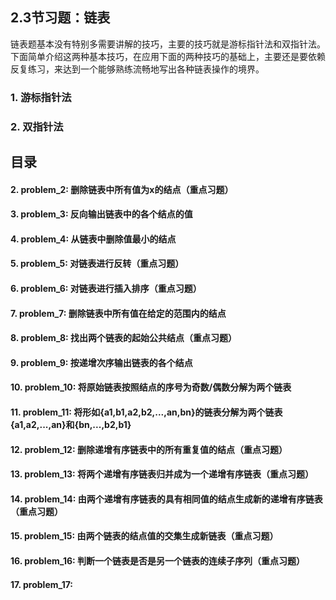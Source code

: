 ## 2.3节习题：链表

链表题基本没有特别多需要讲解的技巧，主要的技巧就是游标指针法和双指针法。下面简单介绍这两种基本技巧，在应用下面的两种技巧的基础上，主要还是要依赖反复练习，来达到一个能够熟练流畅地写出各种链表操作的境界。

### 1. 游标指针法

### 2. 双指针法


## 目录
#### 2. problem_2: 删除链表中所有值为x的结点（重点习题）
#### 3. problem_3: 反向输出链表中的各个结点的值
#### 4. problem_4: 从链表中删除值最小的结点
#### 5. problem_5: 对链表进行反转（重点习题）
#### 6. problem_6: 对链表进行插入排序（重点习题）
#### 7. problem_7: 删除链表中所有值在给定的范围内的结点
#### 8. problem_8: 找出两个链表的起始公共结点（重点习题）
#### 9. problem_9: 按递增次序输出链表的各个结点
#### 10. problem_10: 将原始链表按照结点的序号为奇数/偶数分解为两个链表
#### 11. problem_11: 将形如{a1,b1,a2,b2,...,an,bn}的链表分解为两个链表{a1,a2,...,an}和{bn,...,b2,b1}
#### 12. problem_12: 删除递增有序链表中的所有重复值的结点（重点习题）
#### 13. problem_13: 将两个递增有序链表归并成为一个递增有序链表（重点习题）
#### 14. problem_14: 由两个递增有序链表的具有相同值的结点生成新的递增有序链表（重点习题）
#### 15. problem_15: 由两个链表的结点值的交集生成新链表（重点习题）
#### 16. problem_16: 判断一个链表是否是另一个链表的连续子序列（重点习题）
#### 17. problem_17: 
